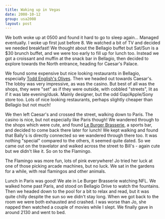 ```yaml
---
title: Waking up in Vegas
date: 2008-10-12
group: usa2008
layout: post
---
```

We both woke up at 0500 and found it hard to go to sleep again... Managed eventually. I woke up first just before 8. We watched a bit of TV and decided we needed breakfast! We thought about the Bellagio buffet but Sat/Sun is a $30 brunch buffet, and we were too early to fill up for lunch too. Instead we got a croissant and muffin at the snack bar in Bellagio, then decided to explore towards the North entrance, heading for Caesar's Palace.

We found some expensive but nice looking restaurants in Bellagio, especially [Todd English's Olives](http://www.bellagio.com/restaurants/olives.aspx). Then we headed out towards Caesar's. The lobby was very impressive, as was the casino. But best of all was the shops, they were "set" as if they were outside, with cobbled "streets", lit as if it was late evening/dusk. Mainly designer, but the odd Gap/Apple/Sony store too. Lots of nice looking restaurants, perhaps slightly cheaper than Bellagio but not much!

We then left Caesar's and crossed the street, walking down to Paris. The casino is nice, but not especially like Paris though! We wandered through to the shops which were cute, and found [Le Burger Brasserie](http://www.parislasvegas.com/restaurants/le-burger-brasserie.html), a sports bar, and decided to come back there later for lunch! We kept walking and found that Bally's is directly connected so we wandered through there too. It was nothing "special" compared to the others, it seemed quite dated. So we came out on the travelator and walked across the street to Bill's - again cute but we didn't like it. So on to the Flamingo.

The Flamingo was more fun, lots of pink everywhere! Jo tried her luck at one of those picking arcade machines, but no luck. We sat in the gardens for a while, with real flamingos and other animals.

Lunch in Paris was good! We ate in Le Burger Brasserie watching NFL. We walked home past Paris, and stood on Bellagio Drive to watch the fountains. Then we headed down to the pool for a bit to relax and read, but it was quite chilly despite the sun so we didn't stay long. When we got back to the room we were both exhausted and crashed. I was worse than Jo, she napped then watched a couple of movies while I slept. We finally gave in around 2130 and went to bed.